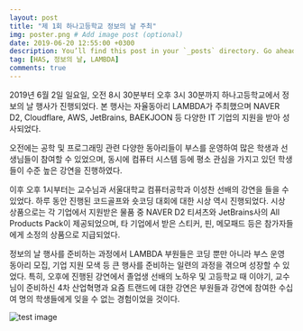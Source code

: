 ```yaml
---
layout: post
title: "제 1회 하나고등학교 정보의 날 주최"
img: poster.png # Add image post (optional)
date: 2019-06-20 12:55:00 +0300
description: You’ll find this post in your `_posts` directory. Go ahead and edit it and re-build the site to see your changes. # Add post description (optional)
tag: [HAS, 정보의 날, LAMBDA]
comments: true
---
```

  2019년 6월 2일 일요일, 오전 8시 30분부터 오후 3시 30분까지 하나고등학교에서 정보의 날 행사가 진행되었다. 본 행사는 자율동아리 LAMBDA가 주최했으며 NAVER D2, Cloudflare, AWS, JetBrains, BAEKJOON 등 다양한 IT 기업의 지원을 받아 성사되었다.

  오전에는 공학 및 프로그래밍 관련 다양한 동아리들이 부스를 운영하여 많은 학생과 선생님들이 참여할 수 있었으며, 동시에 컴퓨터 시스템 등에 평소 관심을 가지고 있던 학생들이 수준 높은 강연을 진행하였다.

  이후 오후 1시부터는 교수님과 서울대학교 컴퓨터공학과 이성찬 선배의 강연을 들을 수 있었다. 하루 동안 진행된 코드골프와 숏코딩 대회에 대한 시상 역시 진행되었다. 시상 상품으로는 각 기업에서 지원받은 물품 중 NAVER D2 티셔츠와 JetBrains사의 All Products Pack이 제공되었으며, 타 기업에서 받은 스티커, 핀, 메모패드 등은 참가자들에게 소정의 상품으로 지급되었다.

  정보의 날 행사를 준비하는 과정에서 LAMBDA 부원들은 코딩 뿐만 아니라 부스 운영 동아리 모집, 기업 지원 모색 등 큰 행사를 준비하는 일련의 과정을 겪으며 성장할 수 있었다. 특히, 오후에 진행된 강연에서 졸업생 선배의 노하우 및 고등학교 때 이야기, 교수님이 준비하신 4차 산업혁명과 요즘 트랜드에 대한 강연은 부원들과 강연에 참여한 수십 여 명의 학생들에게 잊을 수 없는 경험이었을 것이다.

  ![test image](malaysia.jpg)